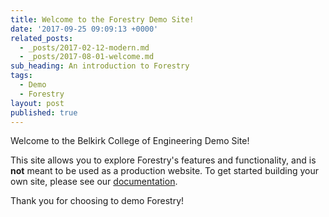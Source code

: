 ```yaml
---
title: Welcome to the Forestry Demo Site!
date: '2017-09-25 09:09:13 +0000'
related_posts:
  - _posts/2017-02-12-modern.md
  - _posts/2017-08-01-welcome.md
sub_heading: An introduction to Forestry
tags:
  - Demo
  - Forestry
layout: post
published: true
---
```

Welcome to the Belkirk College of Engineering Demo Site!

This site allows you to explore Forestry's features and functionality, and is **not** meant to be used as a production website. To get started building your own site, please see our [documentation](https://forestry.io/docs/).

Thank you for choosing to demo Forestry!







